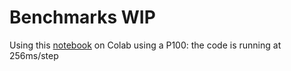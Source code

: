 # Benchmarks WIP

Using this [notebook](https://colab.research.google.com/github/EmGarr/od/blob/master/notebooks/pascal_voc_training_fpn50.ipynb) on Colab using a P100: the code is running at 256ms/step
